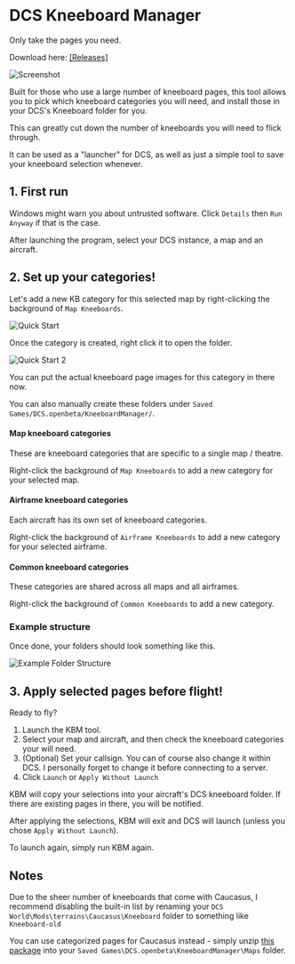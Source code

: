 
# DCS Kneeboard Manager
Only take the pages you need.

Download here: [[Releases]](https://github.com/galister/dcs-kbm/releases)



![Screenshot](https://i.imgur.com/yF6SYLe.png)

Built for those who use a large number of kneeboard pages, this tool allows you to pick which kneeboard categories you will need, and install those in your DCS's Kneeboard folder for you.

This can greatly cut down the number of kneeboards you will need to flick through.

It can be used as a "launcher" for DCS, as well as just a simple tool to save your kneeboard selection whenever.


## 1. First run

Windows might warn you about untrusted software. Click `Details` then `Run Anyway` if that is the case.

After launching the program, select your DCS instance, a map and an aircraft.

## 2. Set up your categories!

Let's add a new KB category for this selected map by right-clicking the background of `Map Kneeboards`.

![Quick Start](https://i.imgur.com/6RwBvxm.png)

Once the category is created, right click it to open the folder.

![Quick Start 2](https://i.imgur.com/GH7hQY5.png)

You can put the actual kneeboard page images for this category in there now.

You can also manually create these folders under `Saved Games/DCS.openbeta/KneeboardManager/`.

#### Map kneeboard categories

These are kneeboard categories that are specific to a single map / theatre.

Right-click the background of `Map Kneeboards` to add a new category for your selected map.

#### Airframe kneeboard categories

Each aircraft has its own set of kneeboard categories.

Right-click the background of `Airframe Kneeboards` to add a new category for your selected airframe.

#### Common kneeboard categories

These categories are shared across all maps and all airframes.

Right-click the background of `Common Kneeboards` to add a new category.

### Example structure

Once done, your folders should look something like this.

![Example Folder Structure](https://i.imgur.com/W0rjiAT.png)

## 3. Apply selected pages before flight!

Ready to fly?

1. Launch the KBM tool.
2. Select your map and aircraft, and then check the kneeboard categories your will need.
3. (Optional) Set your callsign. You can of course also change it within DCS. I personally forget to change it before connecting to a server.
4. Click `Launch` or `Apply Without Launch`

KBM will copy your selections into your aircraft's DCS kneeboard folder. If there are existing pages in there, you will be notified.

After applying the selections, KBM will exit and DCS will launch (unless you chose `Apply Without Launch`).

To launch again, simply run KBM again.

## Notes

Due to the sheer number of kneeboards that come with Caucasus, I recommend disabling the built-in list by renaming your `DCS World\Mods\terrains\Caucasus\Kneeboard` folder to something like `Kneeboard-old`

You can use categorized pages for Caucasus instead - simply unzip [this package](https://github.com/galister/dcs-kbm/raw/caucasus-pack/Caucasus.zip) into your `Saved Games\DCS.openbeta\KneeboardManager\Maps` folder.
